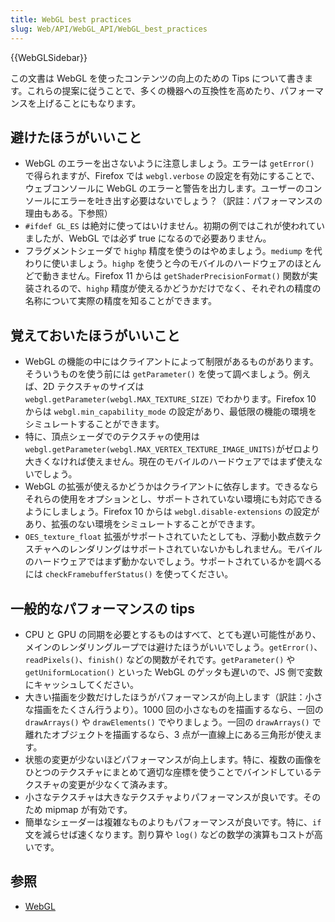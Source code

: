 ```yaml
---
title: WebGL best practices
slug: Web/API/WebGL_API/WebGL_best_practices
---
```

{{WebGLSidebar}}

この文書は WebGL を使ったコンテンツの向上のための Tips について書きます。これらの提案に従うことで、多くの機器への互換性を高めたり、パフォーマンスを上げることにもなります。

## 避けたほうがいいこと

- WebGL のエラーを出さないように注意しましょう。エラーは `getError()` で得られますが、Firefox では `webgl.verbose` の設定を有効にすることで、ウェブコンソールに WebGL のエラーと警告を出力します。ユーザーのコンソールにエラーを吐き出す必要はないでしょう？（訳註：パフォーマンスの理由もある。下参照）
- `#ifdef GL_ES` は絶対に使ってはいけません。初期の例ではこれが使われていましたが、WebGL では必ず true になるので必要ありません。
- フラグメントシェーダで `highp` 精度を使うのはやめましょう。`mediump` を代わりに使いましょう。`highp` を使うと今のモバイルのハードウェアのほとんどで動きません。Firefox 11 からは `getShaderPrecisionFormat()` 関数が実装されるので、`highp` 精度が使えるかどうかだけでなく、それぞれの精度の名称について実際の精度を知ることができます。

## 覚えておいたほうがいいこと

- WebGL の機能の中にはクライアントによって制限があるものがあります。そういうものを使う前には `getParameter()` を使って調べましょう。例えば、2D テクスチャのサイズは `webgl.getParameter(webgl.MAX_TEXTURE_SIZE)` でわかります。Firefox 10 からは `webgl.min_capability_mode` の設定があり、最低限の機能の環境をシミュレートすることができます。
- 特に、頂点シェーダでのテクスチャの使用は `webgl.getParameter(webgl.MAX_VERTEX_TEXTURE_IMAGE_UNITS)`がゼロより大きくなければ使えません。現在のモバイルのハードウェアではまず使えないでしょう。
- WebGL の拡張が使えるかどうかはクライアントに依存します。できるならそれらの使用をオプションとし、サポートされていない環境にも対応できるようにしましょう。Firefox 10 からは `webgl.disable-extensions` の設定があり、拡張のない環境をシミュレートすることができます。
- `OES_texture_float` 拡張がサポートされていたとしても、浮動小数点数テクスチャへのレンダリングはサポートされていないかもしれません。モバイルのハードウェアではまず動かないでしょう。サポートされているかを調べるには `checkFramebufferStatus()` を使ってください。

## 一般的なパフォーマンスの tips

- CPU と GPU の同期を必要とするものはすべて、とても遅い可能性があり、メインのレンダリングループでは避けたほうがいいでしょう。`getError()`、`readPixels()`、`finish()` などの関数がそれです。`getParameter()` や `getUniformLocation()` といった WebGL のゲッタも遅いので、JS 側で変数にキャッシュしてください。
- 大きい描画を少数だけしたほうがパフォーマンスが向上します（訳註：小さな描画をたくさん行うより）。1000 回の小さなものを描画するなら、一回の `drawArrays()` や `drawElements()` でやりましょう。一回の `drawArrays()` で離れたオブジェクトを描画するなら、3 点が一直線上にある三角形が使えます。
- 状態の変更が少ないほどパフォーマンスが向上します。特に、複数の画像をひとつのテクスチャにまとめて適切な座標を使うことでバインドしているテクスチャの変更が少なくて済みます。
- 小さなテクスチャは大きなテクスチャよりパフォーマンスが良いです。そのため mipmap が有効です。
- 簡単なシェーダーは複雑なものよりもパフォーマンスが良いです。特に、`if` 文を減らせば速くなります。割り算や `log()` などの数学の演算もコストが高いです。

## 参照

- [WebGL](/ja/WebGL)
